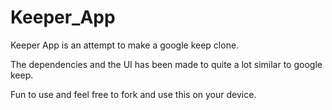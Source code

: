 # Keeper_App

Keeper App is an attempt to make a google keep clone.

The dependencies and the UI has been made to quite a lot similar to google keep.

Fun to use and feel free to fork and use this on your device.

